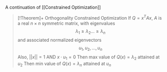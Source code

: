 A continuation of [[Constrained Optimization]] 
>[!Theorem]+ Orthogonality Constrained Optimization
>If $Q=x^TAx$, $A$ is a real $n \times n$ symmetric matrix, with eigenvalues
>$$\lambda_1 \ge \lambda_2 \dots \ge \lambda_n $$
>and associated normalized eigenvectors
>$$ u_1,u_2,\dots,u_n$$
>Also, $||x||=1$ AND $x\cdot u_1=0$
>Then max value of $Q(x)=\lambda_2$ attained at $u_2$
>Then min value of $Q(x)=\lambda_n$ attained at $u_n$

